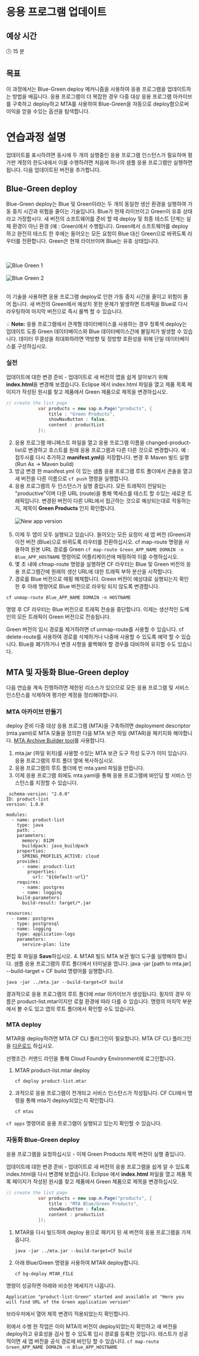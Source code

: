 # 응용 프로그램 업데이트

## 예상 시간

:clock4: 15 분

## 목표

이 과정에서는 Blue-Green deploy 메커니즘을 사용하여 응용 프로그램을 업데이트하는 방법을 배웁니다. 응용 프로그램이 더 복잡한 경우 다중 대상 응용 프로그램 아카이브를 구축하고 deploy하고 MTA를 사용하여 Blue-Green을 자동으로 deploy함으로써 이익을 얻을 수있는 옵션을 탐색합니다.

# 연습과정 설명
업데이트를 표시하려면 동시에 두 개의 실행중인 응용 프로그램 인스턴스가 필요하며 평가판 계정의 한도내에서 이를 수행하려면 처음에 하나의 샘플 응용 프로그램만 실행하면 됩니다. 다음 업데이트된 버전을 추가합니다.

## Blue-Green deploy
Blue-Green deploy는 Blue 및 Green이라는 두 개의 동일한 생산 환경을 실행하여 가동 중지 시간과 위험을 줄이는 기술입니다. Blue가 현재 라이브이고 Green이 유휴 상태라고 가정합시다. 새 버전의 소프트웨어를 준비 할 때 deploy 및 최종 테스트 단계는 실제 환경이 아닌 환경 (예 : Green)에서 수행됩니다. Green에서 소프트웨어를 deploy하고 완전히 테스트 한 후에는 들어오는 모든 요청이 Blue 대신 Green으로 바뀌도록 라우터를 전환합니다. Green은 현재 라이브이며 Blue는 유휴 상태입니다.

<br><br>
![Blue Green 1](/img/blue_green_1.png?raw=true)
<br><br>
![Blue Green 2](/img/blue_green_2.png?raw=true)
<br><br>

이 기술을 사용하면 응용 프로그램 deploy로 인한 가동 중지 시간을 줄이고 위험이 줄어 듭니다. 새 버전의 Green에서 예상치 못한 문제가 발생하면 트래픽을 Blue로 다시 라우팅하여 마지막 버전으로 즉시 롤백 할 수 있습니다.

:bulb: **Note:** 응용 프로그램에서 관계형 데이터베이스를 사용하는 경우 청록색 deploy는 업데이트 도중 Green 데이터베이스와 Blue 데이터베이스간에 불일치가 발생할 수 있습니다. 데이터 무결성을 최대화하려면 역방향 및 정방향 호환성을 위해 단일 데이터베이스를 구성하십시오.

### 실전

업데이트에 대한 변경 준비 - 업데이트로 새 버전의 앱을 쉽게 알아보기 위해 **index.html**을 변경해 보겠습니다. Eclipse 에서 index.html 파일을 열고 제품 목록 페이지가 작성된 원시를 찾고 제품에서 Green 제품으로 제목을 변경하십시오.

```java
// create the list page
			var products = new sap.m.Page("products", {
				title : "Green Products",
				showNavButton : false,
				content : productList
			});
```
2. 응용 프로그램 매니페스트 파일을 열고 응용 프로그램 이름을 changed-product-list로 변경하고 호스트를 원래 응용 프로그램과 다른 다른 것으로 변경합니다. 예 : 접두사를 다시 추가하고 **manifest.yml**을 저장합니다. 변경 후 Maven 빌드 실행 (Run As -> Maven build)
3. 방금 변경 한 manifest.yml 이 있는 샘플 응용 프로그램 루트 폴더에서 콘솔을 열고 새 버전을 다른 이름으로 ```cf push``` 명령을 실행합니다.
4. 응용 프로그램의 두 인스턴스가 실행 중입니다. 모든 트래픽이 전달되는 "productive"이며 다른 URL (route)을 통해 액세스를 테스트 할 수있는 새로운 트래픽입니다. 변경된 버전이 다른 URL에서 접근하는 것으로 예상되는대로 작동하는지, 제목이 **Green Products** 인지 확인합니다.
<br><br>![New app version](/img/changed_app_UI.png?raw=true)
<br><br>
5. 이제 두 앱이 모두 실행되고 있습니다. 들어오는 모든 요청이 새 앱 버전 (Green)과 이전 버전 (Blue)으로 바뀌도록 라우터를 전환하십시오. cf map-route 명령을 사용하여 원본 URL 경로를 Green ```cf map-route Green_APP_NAME DOMAIN -n Blue_APP_HOSTNAME``` 명령어로 어플리케이션에 매핑하여 이를 수행하십시오.
6. 몇 초 내에 cfmap-route 명령을 실행하면 CF 라우터는 Blue 및 Green 버전의 응용 프로그램간에 원래의 생산 URL에 대한 트래픽 부하 분산을 시작합니다.
7. 경로를 Blue 버전으로 매핑 해제합니다. Green 버전이 예상대로 실행되는지 확인한 후 아래 명령어로 Blue 버전으로 라우팅 되지 않도록 변경합니다.
```
cf unmap-route Blue_APP_NAME DOMAIN -n HOSTNAME
```
명령 후 CF 라우터는 Blue 버전으로 트래픽 전송을 중단합니다. 이제는 생산적인 도메인의 모든 트래픽이 Green 버전으로 전송됩니다.

Green 버전의 임시 경로를 제거하려면 cf unmap-route를 사용할 수 있습니다. cf delete-route를 사용하여 경로를 삭제하거나 나중에 사용할 수 있도록 예약 할 수 있습니다. Blue을 폐기하거나 변경 사항을 롤백해야 할 경우를 대비하여 유지할 수도 있습니다.

## MTA 및 자동화 Blue-Green deploy

다음 연습을 계속 진행하려면 제한된 리소스가 있으므로 모든 응용 프로그램 및 서비스 인스턴스를 삭제하여 평가판 계정을 정리해야합니다.

### MTA 아카이브 만들기
deploy 준비 다중 대상 응용 프로그램 (MTA)을 구축하려면 deployment descriptor (mta.yaml)로 MTA 모듈을 정의한 다음 MTA 보관 파일 (MTAR)을 패키지화 해야합니다. [MTA Archive Builder tool](https://help.sap.com/viewer/58746c584026430a890170ac4d87d03b/HANA%202.0%20SPS%2002/en-US/ba7dd5a47b7a4858a652d15f9673c28d.html)를 사용합니다.

1. mta.jar (파일 위치)를 사용할 수있는 MTA 보관 도구 작성 도구가 이미 있습니다. 응용 프로그램의 루트 폴더 옆에 복사하십시오.
2. 응용 프로그램의 루트 폴더에 빈 mta.yaml 파일을 만듭니다.
3. 이제 응용 프로그램 외에도 mta.yaml을 통해 응용 프로그램에 바인딩 할 서비스 인스턴스를 지정할 수 있습니다.

```Configuration
_schema-version: "2.0.0"
ID: product-list
version: 1.0.0

modules:
  - name: product-list
    type: java
    path: .
    parameters:
      memory: 812M
      buildpack: java_buildpack
    properties:
      SPRING_PROFILES_ACTIVE: cloud
    provides:
      - name: product-list
        properties:
          url: "${default-url}"
    requires:
      - name: postgres
      - name: logging
    build-parameters:
      build-result: target/*.jar

resources:
  - name: postgres
    type: postgresql
  - name: logging
    type: application-logs
    parameters:
      service-plan: lite
```
편집 후 파일을 **Save**하십시오.
4. MTAR 빌드 MTA 보관 빌더 도구를 실행해야 합니다. 샘플 응용 프로그램의 루트 폴더에서 터미널을 엽니다. java -jar [path to mta.jar] --build-target = CF build 명령어를 실행합니다. 
```
java -jar ../mta.jar --build-target=CF build
```

결과적으로 응용 프로그램의 루트 폴더에 mtar 아카이브가 생성됩니다. 필자의 경우 이름은 product-list.mtar이지만 로컬 환경에 따라 다를 수 있습니다. 명령의 마지막 부분에서 볼 수도 있고 앱의 루트 폴더에서 확인할 수도 있습니다.

### MTA deploy

MTAR을 deploy하려면 MTA CF CLI 플러그인이 필요합니다. MTA CF CLI 플러그인을 [다운로드](https://tools.hana.ondemand.com/#cloud) 하십시오.

선행조건: 커맨드 라인을 통해 Cloud Foundry Environment에 로그인합니다.

1. MTAR product-list.mtar deploy

	```
	cf deploy product-list.mtar
	```
2. 과적으로 응용 프로그램이 전개되고 서비스 인스턴스가 작성됩니다. CF CLI에서 명령을 통해 mta가 deploy되었는지 확인합니다.

	```
	cf mtas
	```
```cf apps``` 명령어로 응용 프로그램이 실행되고 있는지 확인할 수 있습니다.

### 자동화 Blue-Green deploy
응용 프로그램을 요청하십시오 - 이제 Green Products 제목 버전이 실행 중입니다.

업데이트에 대한 변경 준비 - 업데이트로 새 버전의 응용 프로그램을 쉽게 알 수 있도록 index.html을 다시 변경해 보겠습니다. Eclipse 에서 **index.html** 파일을 열고 제품 목록 페이지가 작성된 원시를 찾고 제품에서 Green 제품으로 제목을 변경하십시오.

```java
// create the list page
			var products = new sap.m.Page("products", {
				title : "MTA Blue/Green Products",
				showNavButton : false,
				content : productList
			});
```
1. MTAR을 다시 빌드하여 deploy 용으로 패키지 된 새 버전의 응용 프로그램을 가져옵니다.

	```
	java -jar ../mta.jar --build-target=CF build
	```
2. 아래 Blue/Green 명령을 사용하여 MTAR deploy합니다.

	```
	cf bg-deploy MTAR_FILE
	```
명령이 성공하면 아래와 비슷한 메세지가 나옵니다.

```
Application "product-list-Green" started and available at "Here you will find URL of the Green application version"
```
브라우저에서 열어 제목 변경이 적용되었는지 확인합니다.

위에서 수행 한 작업은 이미 MTA의 버전이 deploy되었는지 확인하고 새 버전을 deploy하고 유효성을 검사 할 수 있도록 임시 경로를 등록한 것입니다. 테스트가 성공적이면 새 앱 버전을 공식 경로에 바인딩 할 수 있습니다. ```cf map-route Green_APP_NAME DOMAIN -n Blue_APP_HOSTNAME```
